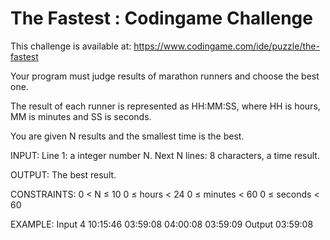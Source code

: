 # The Fastest : Codingame Challenge

This challenge is available at: https://www.codingame.com/ide/puzzle/the-fastest


Your program must judge results of marathon runners and choose the best one.

The result of each runner is represented as HH:MM:SS, where HH is hours, MM is minutes and SS is seconds.

You are given N results and the smallest time is the best.

INPUT:
Line 1: a integer number N.
Next N lines: 8 characters, a time result.

OUTPUT:
The best result.

CONSTRAINTS:
0 < N ≤ 10
0 ≤ hours < 24
0 ≤ minutes < 60
0 ≤ seconds < 60

EXAMPLE:
Input
4
10:15:46
03:59:08
04:00:08
03:59:09
Output
03:59:08
 

